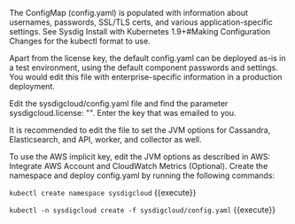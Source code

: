 The ConfigMap (config.yaml) is populated with information about usernames, passwords, SSL/TLS certs, and various application-specific settings. 
See Sysdig Install with Kubernetes 1.9+#Making Configuration Changes for the kubectl format to use. 

Apart from the license key, the default config.yaml can be deployed as-is in a test environment, using the default component passwords and settings. 
You would edit this file with enterprise-specific information in a production deployment. 

Edit the sysdigcloud/config.yaml file and find the parameter  sysdigcloud.license: "". 
Enter the key that was emailed to you. 

It is recommended to edit the file to set the JVM options for Cassandra, Elasticsearch, and API, worker, and collector as well.  

To use the AWS implicit key, edit the JVM options as described in AWS: Integrate AWS Account and CloudWatch Metrics (Optional). 
Create the namespace and deploy config.yaml by running the following commands: 

`kubectl create namespace sysdigcloud` {{execute}}

`kubectl -n sysdigcloud create -f sysdigcloud/config.yaml` {{execute}}
